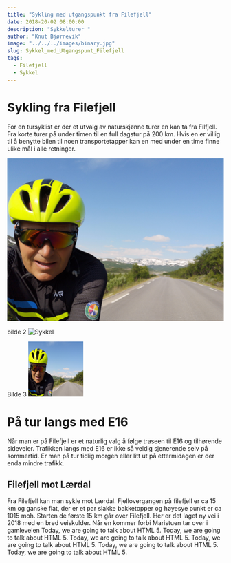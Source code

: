 ```yaml
---
title: "Sykling med utgangspunkt fra Filefjell"
date: 2018-20-02 08:00:00
description: "Sykkelturer "
author: "Knut Bjørnevik"
image: "../../../images/binary.jpg"
slug: Sykkel_med_Utgangspunt_Filefjell
tags:
  - Filefjell
  - Sykkel
---
```


<h1>Sykling fra Filefjell</h1>
For en tursyklist er der et utvalg av naturskjønne turer en kan ta fra Filfjell. Fra korte turer på under timen til en full dagstur på 200 km. 
Hvis en er villig til å benytte bilen til noen transportetapper kan en med under en time finne ulike mål i alle retninger.

![First banner](../../../images/Sykkelfilefjell.jpg)

bilde 2
<image src="../../../images/Sykkelfilefjell.jpg" alt="Sykkel" style="width:500px"> </image>

Bilde 3
<img src="../../../images/Sykkelfilefjell.jpg" alt="Sykkel" style="width:128px;height:128px;"> </img>

<h1>På tur langs med E16</h1>
Når man er på Filefjell er et naturlig valg å følge traseen til E16 og tilhørende sideveier.  Trafikken langs med E16 er ikke så veldig sjenerende selv på sommertid. Er man på tur tidlig morgen eller litt ut på ettermidagen er der enda mindre trafikk.

<h2>Filefjell mot Lærdal</h2>
Fra Filefjell kan man sykle mot Lærdal. Fjellovergangen på filefjell er ca 15 km og ganske flat, der er et par slakke bakketopper og høyesye punkt er ca 1015 moh. Starten de første 15 km går over Filefjell. Her er det laget ny vei i 2018 med en bred veiskulder. 
Når en kommer forbi Maristuen tar over i gamleveien 
Today, we are going to talk about HTML 5. Today, we are going to talk about HTML 5. Today, we are going to talk about HTML 5.
Today, we are going to talk about HTML 5. Today, we are going to talk about HTML 5. Today, we are going to talk about HTML 5.
